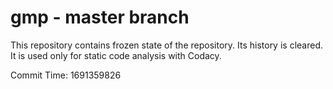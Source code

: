 # gmp - master branch

This repository contains frozen state of the repository.
Its history is cleared. It is used only for static code
analysis with Codacy.

Commit Time: 1691359826